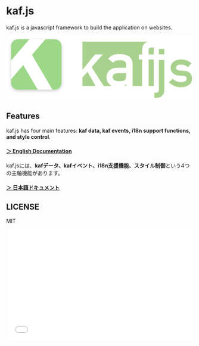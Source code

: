 # kaf.js

kaf.js is a javascript framework to build the application on websites.

![kaf.js](./logo_with_icon.png)

## Features

kaf.js has four main features: **kaf data, kaf events, i18n support functions, and style control**.

#### [＞ English Documentation](https://kafjs.netlify.app/#/en/)

kaf.jsには、**kafデータ、kafイベント、i18n支援機能、スタイル制御**という4つの主軸機能があります。

#### [＞ 日本語ドキュメント](https://kafjs.netlify.app/)

## LICENSE

MIT

<iframe width="100%" height="300" src="//jsfiddle.net/mtsgi/b2c9m14v/19/embedded/js,html,result/" allowfullscreen="allowfullscreen" allowpaymentrequest frameborder="0"></iframe>

